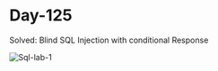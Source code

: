 # Day-125 

Solved: Blind SQL Injection with conditional Response

![Sql-lab-1](https://github.com/ctflearner/Learn365/assets/98345027/6200a6f8-b79f-4fa6-812f-7ce62bda774f)
